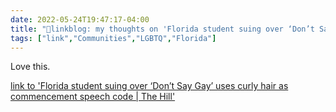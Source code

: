 ```yaml
---
date: 2022-05-24T19:47:17-04:00
title: "🔗linkblog: my thoughts on 'Florida student suing over ‘Don’t Say Gay’ uses curly hair as commencement speech code | The Hill'"
tags: ["link","Communities","LGBTQ","Florida"]
---
```

Love this.
 

[link to 'Florida student suing over ‘Don’t Say Gay’ uses curly hair as commencement speech code | The Hill'](https://thehill.com/blogs/blog-briefing-room/3498890-florida-student-suing-over-dont-say-gay-uses-curly-hair-as-commencement-speech-code/)
